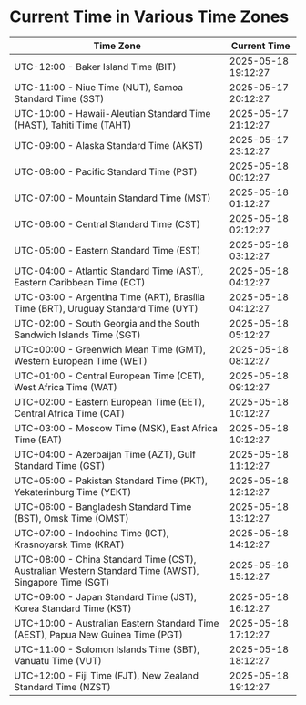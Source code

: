 # Current Time in Various Time Zones

| Time Zone | Current Time |
|-----------|--------------|
| UTC-12:00 - Baker Island Time (BIT) | 2025-05-18 19:12:27 |
| UTC-11:00 - Niue Time (NUT), Samoa Standard Time (SST) | 2025-05-17 20:12:27 |
| UTC-10:00 - Hawaii-Aleutian Standard Time (HAST), Tahiti Time (TAHT) | 2025-05-17 21:12:27 |
| UTC-09:00 - Alaska Standard Time (AKST) | 2025-05-17 23:12:27 |
| UTC-08:00 - Pacific Standard Time (PST) | 2025-05-18 00:12:27 |
| UTC-07:00 - Mountain Standard Time (MST) | 2025-05-18 01:12:27 |
| UTC-06:00 - Central Standard Time (CST) | 2025-05-18 02:12:27 |
| UTC-05:00 - Eastern Standard Time (EST) | 2025-05-18 03:12:27 |
| UTC-04:00 - Atlantic Standard Time (AST), Eastern Caribbean Time (ECT) | 2025-05-18 04:12:27 |
| UTC-03:00 - Argentina Time (ART), Brasília Time (BRT), Uruguay Standard Time (UYT) | 2025-05-18 04:12:27 |
| UTC-02:00 - South Georgia and the South Sandwich Islands Time (SGT) | 2025-05-18 05:12:27 |
| UTC±00:00 - Greenwich Mean Time (GMT), Western European Time (WET) | 2025-05-18 08:12:27 |
| UTC+01:00 - Central European Time (CET), West Africa Time (WAT) | 2025-05-18 09:12:27 |
| UTC+02:00 - Eastern European Time (EET), Central Africa Time (CAT) | 2025-05-18 10:12:27 |
| UTC+03:00 - Moscow Time (MSK), East Africa Time (EAT) | 2025-05-18 10:12:27 |
| UTC+04:00 - Azerbaijan Time (AZT), Gulf Standard Time (GST) | 2025-05-18 11:12:27 |
| UTC+05:00 - Pakistan Standard Time (PKT), Yekaterinburg Time (YEKT) | 2025-05-18 12:12:27 |
| UTC+06:00 - Bangladesh Standard Time (BST), Omsk Time (OMST) | 2025-05-18 13:12:27 |
| UTC+07:00 - Indochina Time (ICT), Krasnoyarsk Time (KRAT) | 2025-05-18 14:12:27 |
| UTC+08:00 - China Standard Time (CST), Australian Western Standard Time (AWST), Singapore Time (SGT) | 2025-05-18 15:12:27 |
| UTC+09:00 - Japan Standard Time (JST), Korea Standard Time (KST) | 2025-05-18 16:12:27 |
| UTC+10:00 - Australian Eastern Standard Time (AEST), Papua New Guinea Time (PGT) | 2025-05-18 17:12:27 |
| UTC+11:00 - Solomon Islands Time (SBT), Vanuatu Time (VUT) | 2025-05-18 18:12:27 |
| UTC+12:00 - Fiji Time (FJT), New Zealand Standard Time (NZST) | 2025-05-18 19:12:27 |

